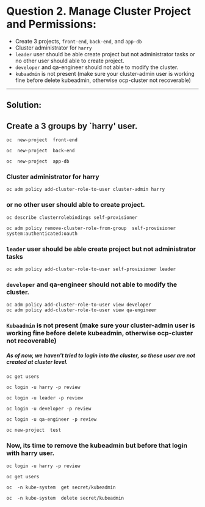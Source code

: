 
# Question 2. Manage Cluster Project and Permissions:
- Create 3 projects, `front-end`, `back-end`, and `app-db`
- Cluster administrator for `harry` 
- `leader` user should be able create project but not administrator tasks or no other user should able to create project.
- `developer` and qa-engineer should not able to modify the cluster. 
- `kubaadmin` is  not present  (make sure your cluster-admin user is working fine before delete kubeadmin, otherwise ocp-cluster not recoverable)
---
## Solution:
## Create a 3 groups by `harry' user.
```
oc  new-project  front-end
```

```
oc  new-project  back-end
```

```
oc  new-project  app-db
```
### Cluster administrator for harry
```
oc adm policy add-cluster-role-to-user cluster-admin harry
```

### or no other user should able to create project.
```
oc describe clusterrolebindings self-provisioner 
```
```
oc adm policy remove-cluster-role-from-group  self-provisioner system:authenticated:oauth
```

### `leader` user should be able create project but not administrator tasks
```
oc adm policy add-cluster-role-to-user self-provisioner leader
```
### `developer` and qa-engineer should not able to modify the cluster.
```
oc adm policy add-cluster-role-to-user view developer
oc adm policy add-cluster-role-to-user view qa-engineer
```
### `Kubaadmin` is  not present  (make sure your cluster-admin user is working fine before delete kubeadmin, otherwise ocp-cluster not recoverable)

##### As of now, we haven't tried to login into the cluster, so these user are not created at cluster level. 
```
oc get users 
```

```
oc login -u harry -p review
```

```
oc login -u leader -p review
```

```
oc login -u developer -p review
```

```
oc login -u qa-engineer -p review
```

```
oc new-project  test
```

### Now, its time to remove the kubeadmin but before that login with harry user. 

```
oc login -u harry -p review
```

```
oc get users 
```

```
oc  -n kube-system  get secret/kubeadmin
```

```
oc  -n kube-system  delete secret/kubeadmin
```



